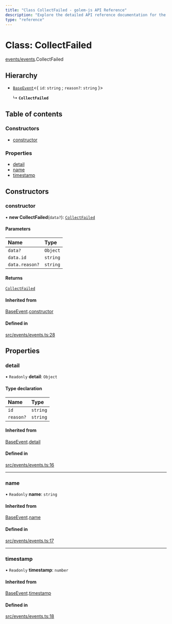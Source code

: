 ```yaml
---
title: "Class CollectFailed - golem-js API Reference"
description: "Explore the detailed API reference documentation for the Class CollectFailed within the golem-js SDK for the Golem Network."
type: "reference"
---
```

# Class: CollectFailed

[events/events](../modules/events_events).CollectFailed

## Hierarchy

- [`BaseEvent`](events_events.BaseEvent)\<\{ `id`: `string` ; `reason?`: `string`  }\>

  ↳ **`CollectFailed`**

## Table of contents

### Constructors

- [constructor](events_events.CollectFailed#constructor)

### Properties

- [detail](events_events.CollectFailed#detail)
- [name](events_events.CollectFailed#name)
- [timestamp](events_events.CollectFailed#timestamp)

## Constructors

### constructor

• **new CollectFailed**(`data?`): [`CollectFailed`](events_events.CollectFailed)

#### Parameters

| Name | Type |
| :------ | :------ |
| `data?` | `Object` |
| `data.id` | `string` |
| `data.reason?` | `string` |

#### Returns

[`CollectFailed`](events_events.CollectFailed)

#### Inherited from

[BaseEvent](events_events.BaseEvent).[constructor](events_events.BaseEvent#constructor)

#### Defined in

[src/events/events.ts:28](https://github.com/golemfactory/golem-js/blob/a3b94ca/src/events/events.ts#L28)

## Properties

### detail

• `Readonly` **detail**: `Object`

#### Type declaration

| Name | Type |
| :------ | :------ |
| `id` | `string` |
| `reason?` | `string` |

#### Inherited from

[BaseEvent](events_events.BaseEvent).[detail](events_events.BaseEvent#detail)

#### Defined in

[src/events/events.ts:16](https://github.com/golemfactory/golem-js/blob/a3b94ca/src/events/events.ts#L16)

___

### name

• `Readonly` **name**: `string`

#### Inherited from

[BaseEvent](events_events.BaseEvent).[name](events_events.BaseEvent#name)

#### Defined in

[src/events/events.ts:17](https://github.com/golemfactory/golem-js/blob/a3b94ca/src/events/events.ts#L17)

___

### timestamp

• `Readonly` **timestamp**: `number`

#### Inherited from

[BaseEvent](events_events.BaseEvent).[timestamp](events_events.BaseEvent#timestamp)

#### Defined in

[src/events/events.ts:18](https://github.com/golemfactory/golem-js/blob/a3b94ca/src/events/events.ts#L18)
